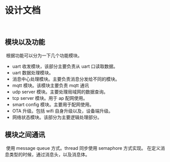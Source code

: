 # 设计文档


  
## 模块以及功能

  根据功能可以分为一下几个功能模块。
* uart 收发模块，该部分主要负责从 uart 口读取数据。
* uart 数据处理模块。
* 消息中心处理模块。主要负责消息分发给不同的模块。
* mqtt 模块。该模块主要负责 mqtt 通讯
* udp server 模块。主要处理局域网的数据查询。
* tcp server 模块。用于 ap 配网使用。
* smart config 模块。主要用于配网使用。
* OTA 升级。包括 wifi 自身升级以及，设备端升级。
* 网络状态模块。该部分为主要逻辑处理部分。
  
## 模块之间通讯

  使用 message queue 方式。thread 同步使用 semaphore 方式实现。 在定义消息类型的时候，通过消息头，以及消息体。
  
